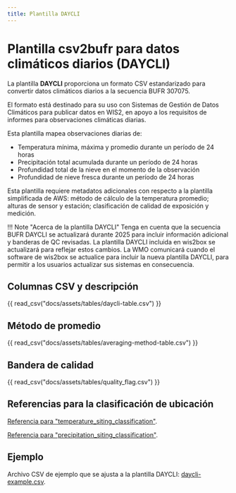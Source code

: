 ```yaml
---
title: Plantilla DAYCLI
---
```


# Plantilla csv2bufr para datos climáticos diarios (DAYCLI)

La plantilla **DAYCLI** proporciona un formato CSV estandarizado para convertir datos climáticos diarios a la secuencia BUFR 307075.

El formato está destinado para su uso con Sistemas de Gestión de Datos Climáticos para publicar datos en WIS2, en apoyo a los requisitos de informes para observaciones climáticas diarias.

Esta plantilla mapea observaciones diarias de:

 - Temperatura mínima, máxima y promedio durante un período de 24 horas
 - Precipitación total acumulada durante un período de 24 horas
 - Profundidad total de la nieve en el momento de la observación
 - Profundidad de nieve fresca durante un período de 24 horas

Esta plantilla requiere metadatos adicionales con respecto a la plantilla simplificada de AWS: método de cálculo de la temperatura promedio; alturas de sensor y estación; clasificación de calidad de exposición y medición.

!!! Note "Acerca de la plantilla DAYCLI"
    Tenga en cuenta que la secuencia BUFR DAYCLI se actualizará durante 2025 para incluir información adicional y banderas de QC revisadas. La plantilla DAYCLI incluida en wis2box se actualizará para reflejar estos cambios. La WMO comunicará cuando el software de wis2box se actualice para incluir la nueva plantilla DAYCLI, para permitir a los usuarios actualizar sus sistemas en consecuencia.

## Columnas CSV y descripción

{{ read_csv("docs/assets/tables/daycli-table.csv") }}

## Método de promedio

{{ read_csv("docs/assets/tables/averaging-method-table.csv") }}

## Bandera de calidad

{{ read_csv("docs/assets/tables/quality_flag.csv") }}

## Referencias para la clasificación de ubicación

[Referencia para "temperature_siting_classification"](https://library.wmo.int/idviewer/35625/839).

[Referencia para "precipitation_siting_classification"](https://library.wmo.int/idviewer/35625/840).

## Ejemplo

Archivo CSV de ejemplo que se ajusta a la plantilla DAYCLI: [daycli-example.csv](./../../sample-data/daycli-example.csv).